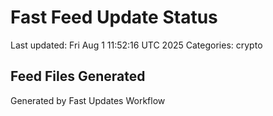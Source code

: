 # Fast Feed Update Status
Last updated: Fri Aug  1 11:52:16 UTC 2025
Categories: crypto

## Feed Files Generated

Generated by Fast Updates Workflow
